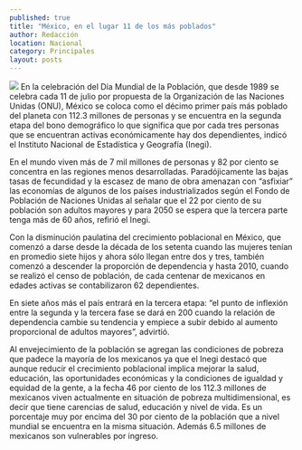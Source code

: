 ```yaml
---
published: true
title: "México, en el lugar 11 de los más poblados"
author: Redacción
location: Nacional
category: Principales
layout: posts
---
```


![](http://i.imgur.com/Ul7s1Ghm.jpg)
En la celebración del Día Mundial de la Población, que desde 1989 se celebra cada 11 de julio por propuesta de la Organización de las Naciones Unidas (ONU), México se coloca como el décimo primer país más poblado del planeta con 112.3 millones de personas y se encuentra en la segunda etapa del bono demográfico lo que significa que por cada tres personas que se encuentran activas económicamente hay dos dependientes, indicó el Instituto Nacional de Estadística y Geografía (Inegi).

En el mundo viven más de 7 mil millones de personas y 82 por ciento se concentra en las regiones menos desarrolladas. Paradójicamente las bajas tasas de fecundidad y la escasez de mano de obra amenazan con “asfixiar” las economías de algunos de los países industrializados según el Fondo de Población de Naciones Unidas al señalar que el 22 por ciento de su población son adultos mayores y para 2050 se espera que la tercera parte tenga más de 60 años, refirió el Inegi.

Con la disminución paulatina del crecimiento poblacional en México, que comenzó a darse desde la década de los setenta cuando las mujeres tenían en promedio siete hijos y ahora sólo llegan entre dos y tres, también comenzó a descender la proporción de dependencia y hasta 2010, cuando se realizó el censo de población, de cada centenar de mexicanos en edades activas se contabilizaron 62 dependientes.

En siete años más el país entrará en la tercera etapa: “el punto de inflexión entre la segunda y la tercera fase se dará en 200 cuando la relación de dependencia cambie su tendencia y empiece a subir debido al aumento proporcional de adultos mayores”, advirtió.

Al envejecimiento de la población se agregan las condiciones de pobreza que padece la mayoría de los mexicanos ya que el Inegi destacó que aunque reducir el crecimiento poblacional implica mejorar la salud, educación, las oportunidades económicas y la condiciones de igualdad y equidad de la gente, a la fecha 46 por ciento de los 112.3 millones de mexicanos viven actualmente en situación de pobreza multidimensional, es decir que tiene carencias de salud, educación y nivel de vida. Es un porcentaje muy por encima del 30 por ciento de la población que a nivel mundial se encuentra en la misma situación. Además 6.5 millones de mexicanos son vulnerables por ingreso.
